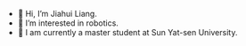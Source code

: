 - 👋 Hi, I’m Jiahui Liang.
- 👀 I’m interested in robotics.
- 🌱 I am currently a master student at Sun Yat-sen University.
<!---
JiahuiLS/JiahuiLS is a ✨ special ✨ repository because its `README.md` (this file) appears on your GitHub profile.
You can click the Preview link to take a look at your changes.
--->
